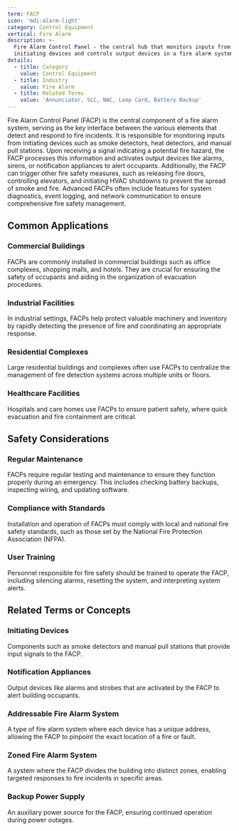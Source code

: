 ```yaml
---
term: FACP
icon: 'mdi:alarm-light'
category: Control Equipment
vertical: Fire Alarm
description: >-
  Fire Alarm Control Panel - the central hub that monitors inputs from
  initiating devices and controls output devices in a fire alarm system.
details:
  - title: Category
    value: Control Equipment
  - title: Industry
    value: Fire Alarm
  - title: Related Terms
    value: 'Annunciator, SLC, NAC, Loop Card, Battery Backup'
---
```

Fire Alarm Control Panel (FACP) is the central component of a fire alarm system, serving as the key interface between the various elements that detect and respond to fire incidents. It is responsible for monitoring inputs from initiating devices such as smoke detectors, heat detectors, and manual pull stations. Upon receiving a signal indicating a potential fire hazard, the FACP processes this information and activates output devices like alarms, sirens, or notification appliances to alert occupants. Additionally, the FACP can trigger other fire safety measures, such as releasing fire doors, controlling elevators, and initiating HVAC shutdowns to prevent the spread of smoke and fire. Advanced FACPs often include features for system diagnostics, event logging, and network communication to ensure comprehensive fire safety management.

## Common Applications

### Commercial Buildings
FACPs are commonly installed in commercial buildings such as office complexes, shopping malls, and hotels. They are crucial for ensuring the safety of occupants and aiding in the organization of evacuation procedures.

### Industrial Facilities
In industrial settings, FACPs help protect valuable machinery and inventory by rapidly detecting the presence of fire and coordinating an appropriate response.

### Residential Complexes
Large residential buildings and complexes often use FACPs to centralize the management of fire detection systems across multiple units or floors.

### Healthcare Facilities
Hospitals and care homes use FACPs to ensure patient safety, where quick evacuation and fire containment are critical.

## Safety Considerations

### Regular Maintenance
FACPs require regular testing and maintenance to ensure they function properly during an emergency. This includes checking battery backups, inspecting wiring, and updating software.

### Compliance with Standards
Installation and operation of FACPs must comply with local and national fire safety standards, such as those set by the National Fire Protection Association (NFPA).

### User Training
Personnel responsible for fire safety should be trained to operate the FACP, including silencing alarms, resetting the system, and interpreting system alerts.

## Related Terms or Concepts

### Initiating Devices
Components such as smoke detectors and manual pull stations that provide input signals to the FACP.

### Notification Appliances
Output devices like alarms and strobes that are activated by the FACP to alert building occupants.

### Addressable Fire Alarm System
A type of fire alarm system where each device has a unique address, allowing the FACP to pinpoint the exact location of a fire or fault.

### Zoned Fire Alarm System
A system where the FACP divides the building into distinct zones, enabling targeted responses to fire incidents in specific areas.

### Backup Power Supply
An auxiliary power source for the FACP, ensuring continued operation during power outages.
